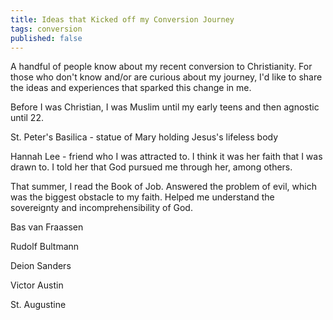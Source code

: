 ```yaml
---
title: Ideas that Kicked off my Conversion Journey
tags: conversion
published: false
---
```

A handful of people know about my recent conversion to Christianity. For those who don't know and/or are curious about my journey, I'd like to share the ideas and experiences that sparked this change in me.

Before I was Christian, I was Muslim until my early teens and then agnostic until 22.

St. Peter's Basilica - statue of Mary holding Jesus's lifeless body

Hannah Lee - friend who I was attracted to. I think it was her faith that I was drawn to. I told her that God pursued me through her, among others.

That summer, I read the Book of Job. Answered the problem of evil, which was the biggest obstacle to my faith. Helped me understand the sovereignty and incomprehensibility of God.

Bas van Fraassen

Rudolf Bultmann

Deion Sanders

Victor Austin

St. Augustine